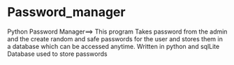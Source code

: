 # Password_manager
Python Password Manager==>
This program Takes password from the admin and the create random and safe passwords for the user 
and stores them in a database which can be accessed anytime. Written in python and sqlLite Database used to store passwords
